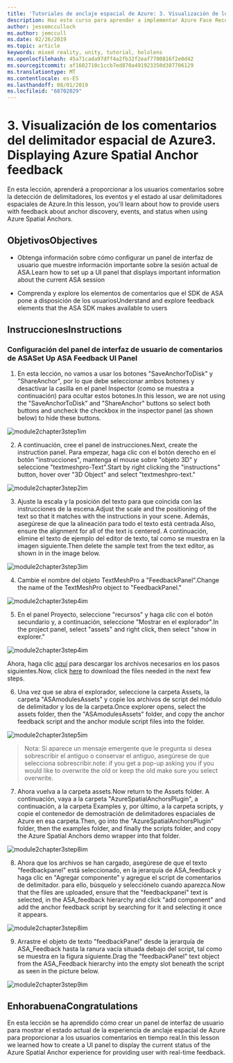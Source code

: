 ```yaml
---
title: 'Tutoriales de anclaje espacial de Azure: 3. Visualización de los comentarios del delimitador espacial de Azure'
description: Haz este curso para aprender a implementar Azure Face Recognition dentro de una aplicación de realidad mixta.
author: jessemcculloch
ms.author: jemccull
ms.date: 02/26/2019
ms.topic: article
keywords: mixed reality, unity, tutorial, hololens
ms.openlocfilehash: 45a71cada97dff4a2fb32f2eaf7700816f2e0d42
ms.sourcegitcommit: af1602710c1ccb7ed870a491923350d387706129
ms.translationtype: MT
ms.contentlocale: es-ES
ms.lasthandoff: 08/01/2019
ms.locfileid: "68702029"
---
```

# <a name="3-displaying-azure-spatial-anchor-feedback"></a><span data-ttu-id="9e487-105">3. Visualización de los comentarios del delimitador espacial de Azure</span><span class="sxs-lookup"><span data-stu-id="9e487-105">3. Displaying Azure Spatial Anchor feedback</span></span>

<span data-ttu-id="9e487-106">En esta lección, aprenderá a proporcionar a los usuarios comentarios sobre la detección de delimitadores, los eventos y el estado al usar delimitadores espaciales de Azure.</span><span class="sxs-lookup"><span data-stu-id="9e487-106">In this lesson, you'll learn about how to provide users with feedback about anchor discovery, events, and status when using Azure Spatial Anchors.</span></span>

## <a name="objectives"></a><span data-ttu-id="9e487-107">Objetivos</span><span class="sxs-lookup"><span data-stu-id="9e487-107">Objectives</span></span>

* <span data-ttu-id="9e487-108">Obtenga información sobre cómo configurar un panel de interfaz de usuario que muestre información importante sobre la sesión actual de ASA.</span><span class="sxs-lookup"><span data-stu-id="9e487-108">Learn how to set up a UI panel that displays important information about the current ASA session</span></span>

* <span data-ttu-id="9e487-109">Comprenda y explore los elementos de comentarios que el SDK de ASA pone a disposición de los usuarios</span><span class="sxs-lookup"><span data-stu-id="9e487-109">Understand and explore feedback elements that the ASA SDK makes available to users</span></span>

## <a name="instructions"></a><span data-ttu-id="9e487-110">Instrucciones</span><span class="sxs-lookup"><span data-stu-id="9e487-110">Instructions</span></span>

### <a name="set-up-asa-feedback-ui-panel"></a><span data-ttu-id="9e487-111">Configuración del panel de interfaz de usuario de comentarios de ASA</span><span class="sxs-lookup"><span data-stu-id="9e487-111">Set Up ASA Feedback UI Panel</span></span>

1. <span data-ttu-id="9e487-112">En esta lección, no vamos a usar los botones "SaveAnchorToDisk" y "ShareAnchor", por lo que debe seleccionar ambos botones y desactivar la casilla en el panel Inspector (como se muestra a continuación) para ocultar estos botones.</span><span class="sxs-lookup"><span data-stu-id="9e487-112">In this lesson, we are not using the "SaveAnchorToDisk" and "ShareAnchor" buttons so select both buttons and uncheck the checkbox in the inspector panel (as shown below) to hide these buttons.</span></span>
   

![module2chapter3step1im](images/module2chapter3step1im.PNG)

2. <span data-ttu-id="9e487-114">A continuación, cree el panel de instrucciones.</span><span class="sxs-lookup"><span data-stu-id="9e487-114">Next, create the instruction panel.</span></span> <span data-ttu-id="9e487-115">Para empezar, haga clic con el botón derecho en el botón "instrucciones", mantenga el mouse sobre "objeto 3D" y seleccione "textmeshpro-Text".</span><span class="sxs-lookup"><span data-stu-id="9e487-115">Start by right clicking the "instructions" button, hover over "3D Object" and select "textmeshpro-text."</span></span>

![module2chapter3step2im](images/module2chapter3step2im.PNG)

3. <span data-ttu-id="9e487-117">Ajuste la escala y la posición del texto para que coincida con las instrucciones de la escena.</span><span class="sxs-lookup"><span data-stu-id="9e487-117">Adjust the scale and the positioning of the text so that it matches with the instructions in your scene.</span></span> <span data-ttu-id="9e487-118">Además, asegúrese de que la alineación para todo el texto está centrada.</span><span class="sxs-lookup"><span data-stu-id="9e487-118">Also, ensure the alignment for all of the text is centered.</span></span> <span data-ttu-id="9e487-119">A continuación, elimine el texto de ejemplo del editor de texto, tal como se muestra en la imagen siguiente.</span><span class="sxs-lookup"><span data-stu-id="9e487-119">Then delete the sample text from the text editor, as shown in in the image below.</span></span>

![module2chapter3step3im](images/module2chapter3step3im.PNG)

4. <span data-ttu-id="9e487-121">Cambie el nombre del objeto TextMeshPro a "FeedbackPanel".</span><span class="sxs-lookup"><span data-stu-id="9e487-121">Change the name of the TextMeshPro object to "FeedbackPanel."</span></span>
   

![module2chapter3step4im](images/module2chapter3step4im.PNG)

5. <span data-ttu-id="9e487-123">En el panel Proyecto, seleccione "recursos" y haga clic con el botón secundario y, a continuación, seleccione "Mostrar en el explorador".</span><span class="sxs-lookup"><span data-stu-id="9e487-123">In the project panel, select "assets" and right click, then select "show in explorer."</span></span>
   

![module2chapter3step4im](images/module2chapter3step5im.PNG)

<span data-ttu-id="9e487-125">Ahora, haga clic [aquí](https://onedrive.live.com/?authkey=%21ABXEC8PvyQu8Qd8&id=5B7335C4342BCB0E%21395636&cid=5B7335C4342BCB0E) para descargar los archivos necesarios en los pasos siguientes.</span><span class="sxs-lookup"><span data-stu-id="9e487-125">Now, click [here](https://onedrive.live.com/?authkey=%21ABXEC8PvyQu8Qd8&id=5B7335C4342BCB0E%21395636&cid=5B7335C4342BCB0E) to download the files needed in the next few steps.</span></span>

6. <span data-ttu-id="9e487-126">Una vez que se abra el explorador, seleccione la carpeta Assets, la carpeta "ASAmodulesAssets" y copie los archivos de script del módulo de delimitador y los de la carpeta.</span><span class="sxs-lookup"><span data-stu-id="9e487-126">Once explorer opens, select the assets folder, then the "ASAmodulesAssets" folder, and copy the anchor feedback script and the anchor module script files into the folder.</span></span> 

![module2chapter3step5im](images/module2chapter3step6im.PNG)

> <span data-ttu-id="9e487-128">Nota: Si aparece un mensaje emergente que le pregunta si desea sobrescribir el antiguo o conservar el antiguo, asegúrese de que selecciona sobrescribir.</span><span class="sxs-lookup"><span data-stu-id="9e487-128">note: if you get a pop-up asking you if you would like to overwrite the old or keep the old make sure you select overwrite.</span></span>

7. <span data-ttu-id="9e487-129">Ahora vuelva a la carpeta assets.</span><span class="sxs-lookup"><span data-stu-id="9e487-129">Now return to the Assets folder.</span></span> <span data-ttu-id="9e487-130">A continuación, vaya a la carpeta "AzureSpatialAnchorsPlugin", a continuación, a la carpeta Examples y, por último, a la carpeta scripts, y copie el contenedor de demostración de delimitadores espaciales de Azure en esa carpeta.</span><span class="sxs-lookup"><span data-stu-id="9e487-130">Then, go into the "AzureSpatialAnchorsPlugin" folder, then the examples folder, and finally the scripts folder, and copy the Azure Spatial Anchors demo wrapper into that folder.</span></span> 

![module2chapter3step8im](images/module2chapter3step7im.PNG)

8. <span data-ttu-id="9e487-132">Ahora que los archivos se han cargado, asegúrese de que el texto "feedbackpanel" está seleccionado, en la jerarquía de ASA_feedback y haga clic en "Agregar componente" y agregue el script de comentarios de delimitador. para ello, búsquelo y selecciónelo cuando aparezca.</span><span class="sxs-lookup"><span data-stu-id="9e487-132">Now that the files are uploaded, ensure that the "feedbackpanel" text is selected, in the ASA_feedback hierarchy and click "add component" and add the anchor feedback script by searching for it and selecting it once it appears.</span></span> 

![module2chapter3step8im](images/module2chapter3step8im.PNG)

9. <span data-ttu-id="9e487-134">Arrastre el objeto de texto "feedbackPanel" desde la jerarquía de ASA_Feedback hasta la ranura vacía situada debajo del script, tal como se muestra en la figura siguiente.</span><span class="sxs-lookup"><span data-stu-id="9e487-134">Drag the "feedbackPanel" text object from the ASA_Feedback hierarchy into the empty slot beneath the script as seen in the picture below.</span></span> 

![module2chapter3step9im](images/module2chapter3step9im.PNG)

## <a name="congratulations"></a><span data-ttu-id="9e487-136">Enhorabuena</span><span class="sxs-lookup"><span data-stu-id="9e487-136">Congratulations</span></span>

<span data-ttu-id="9e487-137">En esta lección se ha aprendido cómo crear un panel de interfaz de usuario para mostrar el estado actual de la experiencia de anclaje espacial de Azure para proporcionar a los usuarios comentarios en tiempo real.</span><span class="sxs-lookup"><span data-stu-id="9e487-137">In this lesson we learned how to create a UI panel to display the current status of the Azure Spatial Anchor experience for providing user with real-time feedback.</span></span>


